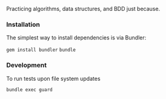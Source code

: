 Practicing algorithms, data structures, and BDD just because.

### Installation
The simplest way to install dependencies is via Bundler:

`gem install bundler`
`bundle`

### Development
To run tests upon file system updates

`bundle exec guard`
